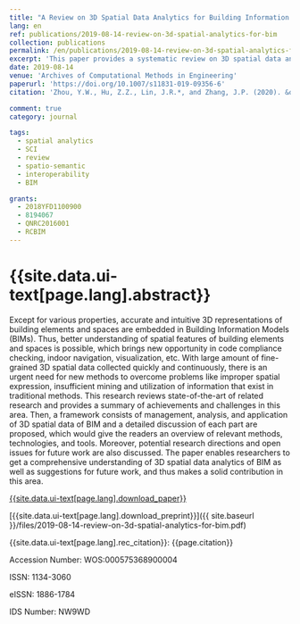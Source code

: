 ```yaml
---
title: "A Review on 3D Spatial Data Analytics for Building Information Models"
lang: en
ref: publications/2019-08-14-review-on-3d-spatial-analytics-for-bim
collection: publications
permalink: /en/publications/2019-08-14-review-on-3d-spatial-analytics-for-bim
excerpt: 'This paper provides a systematic review on 3D spatial data analytics for BIM, state-of-the-art, challenges and potential directions are provided'
date: 2019-08-14
venue: 'Archives of Computational Methods in Engineering'
paperurl: 'https://doi.org/10.1007/s11831-019-09356-6'
citation: 'Zhou, Y.W., Hu, Z.Z., Lin, J.R.*, and Zhang, J.P. (2020). &quot;A Review on 3D Spatial Data Analytics for Building Information Models&quot; <i>Archives of Computational Methods in Engineering</i>. 27(5): 1449-1463. doi: 10.1016/10.1007/s11831-019-09356-6'

comment: true
category: journal

tags: 
  - spatial analytics
  - SCI
  - review
  - spatio-semantic
  - interoperability
  - BIM

grants:
  - 2018YFD1100900
  - 8194067
  - QNRC2016001
  - RCBIM
---
```



{{site.data.ui-text[page.lang].abstract}}
====

Except for various properties, accurate and intuitive 3D representations of building elements and spaces are embedded in Building Information Models (BIMs). Thus, better understanding of spatial features of building elements and spaces is possible, which brings new opportunity in code compliance checking, indoor navigation, visualization, etc. With large amount of fine-grained 3D spatial data collected quickly and continuously, there is an urgent need for new methods to overcome problems like improper spatial expression, insufficient mining and utilization of information that exist in traditional methods. This research reviews state-of-the-art of related research and provides a summary of achievements and challenges in this area. Then, a framework consists of management, analysis, and application of 3D spatial data of BIM and a detailed discussion of each part are proposed, which would give the readers an overview of relevant methods, technologies, and tools. Moreover, potential research directions and open issues for future work are also discussed. The paper enables researchers to get a comprehensive understanding of 3D spatial data analytics of BIM as well as suggestions for future work, and thus makes a solid contribution in this area.

[{{site.data.ui-text[page.lang].download_paper}}](https://rdcu.be/bOOve)

[{{site.data.ui-text[page.lang].download_preprint}}]({{ site.baseurl }}/files/2019-08-14-review-on-3d-spatial-analytics-for-bim.pdf)

{{site.data.ui-text[page.lang].rec_citation}}: {{page.citation}}

Accession Number: WOS:000575368900004

ISSN: 1134-3060

eISSN: 1886-1784

IDS Number: NW9WD
